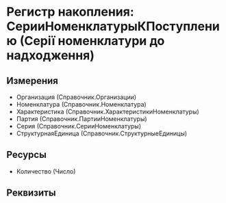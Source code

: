 ﻿# Регистр накопления: СерииНоменклатурыКПоступлению (Серії номенклатури до надходження)

## Измерения

- Организация (Справочник.Организации)
- Номенклатура (Справочник.Номенклатура)
- Характеристика (Справочник.ХарактеристикиНоменклатуры)
- Партия (Справочник.ПартииНоменклатуры)
- Серия (Справочник.СерииНоменклатуры)
- СтруктурнаяЕдиница (Справочник.СтруктурныеЕдиницы)

## Ресурсы

- Количество (Число)

## Реквизиты



